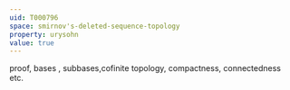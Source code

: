 ```yaml
---
uid: T000796
space: smirnov's-deleted-sequence-topology
property: urysohn
value: true
---
```

proof, bases , subbases,cofinite topology, compactness, connectedness etc.

